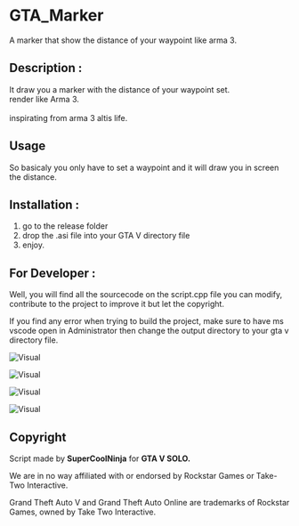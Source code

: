 # GTA_Marker
 A marker that show the distance of your waypoint like arma 3.


## Description : 
It draw you a marker with the distance of your waypoint set. 
<br>render like Arma 3. 
<br><br>inspirating from arma 3 altis life.

## Usage
So basicaly you only have to set a waypoint and it will draw you in screen the distance.


## Installation :
<ol>
<li>go to the release folder</li>
<li>drop the .asi file into your GTA V directory file</li>
<li>enjoy.</li>
</ol>


## For Developer :
Well, you will find all the sourcecode on the script.cpp file
you can modify, contribute to the project to improve it but let the copyright.

If you find any error when trying to build the project, 
make sure to have ms vscode open in Administrator then change the output directory to your gta v directory file.



![Visual](https://cdn.discordapp.com/attachments/554479498721099787/989598065373642782/unknown.png)


![Visual](https://cdn.discordapp.com/attachments/554479498721099787/989598909536038953/unknown.png)


![Visual](https://cdn.discordapp.com/attachments/554479498721099787/989599331092930560/unknown.png)


![Visual](https://cdn.discordapp.com/attachments/554479498721099787/989599381856587786/unknown.png)



## Copyright
Script made by **SuperCoolNinja** for **GTA V SOLO.**

We are in no way affiliated with or endorsed by Rockstar Games or Take-Two Interactive.

Grand Theft Auto V and Grand Theft Auto Online are trademarks of Rockstar Games, owned by Take Two Interactive.